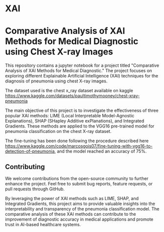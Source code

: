 # XAI

# Comparative Analysis of XAI Methods for Medical Diagnostic using Chest X-ray Images

This repository contains a jupyter notebook for a project titled "Comparative Analysis of XAI Methods for Medical Diagnostic." The project focuses on exploring different Explainable Artificial Intelligence (XAI) techniques for the diagnosis of pneumonia using chest X-ray images.

The dataset used is the chest x_ray dataset available on kaggle https://www.kaggle.com/datasets/paultimothymooney/chest-xray-pneumonia

The main objective of this project is to investigate the effectiveness of three popular XAI methods: LIME (Local Interpretable Model-Agnostic Explanations), SHAP (SHapley Additive exPlanations), and Integrated Gradients. These methods are applied to the VGG16 pre-trained model for pneumonia classification on the chest X-ray dataset.

The fine-tuning has been done following the procedure described here https://www.kaggle.com/code/marcosgois07/fine-tuning-with-vgg16-to-detection-of-pneumonia, and the model reached an accuracy of 75%.

## Contributing

We welcome contributions from the open-source community to further enhance the project. Feel free to submit bug reports, feature requests, or pull requests through GitHub.

By leveraging the power of XAI methods such as LIME, SHAP, and Integrated Gradients, this project aims to provide valuable insights into the interpretability and transparency of the pneumonia classification model. The comparative analysis of these XAI methods can contribute to the improvement of diagnostic accuracy in medical applications and promote trust in AI-based healthcare systems.
